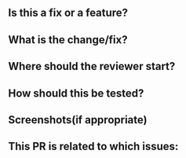 ## Is this a fix or a feature?


## What is the change/fix?


## Where should the reviewer start?


## How should this be tested?


## Screenshots(if appropriate)


## This PR is related to which issues:
